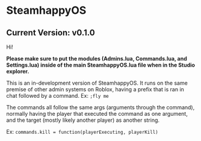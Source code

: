 # SteamhappyOS

## Current Version: v0.1.0

Hi!

**Please make sure to put the modules (Admins.lua, Commands.lua, and Settings.lua) inside of the main SteamhappyOS.lua file when in the Studio explorer.**

This is an in-development version of SteamhappyOS. It runs on the same premise of other admin systems on Roblox, having a prefix that is ran in chat followed by a command.
Ex: `;fly me`

The commands all follow the same args (arguments through the command), normally having the player that executed the command as one argument, and the target (mostly likely another player) as another string.

Ex: `commands.kill = function(playerExecuting, playerKill)`
